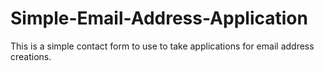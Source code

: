 # Simple-Email-Address-Application
This is a simple contact form to use to take applications for email address creations.
